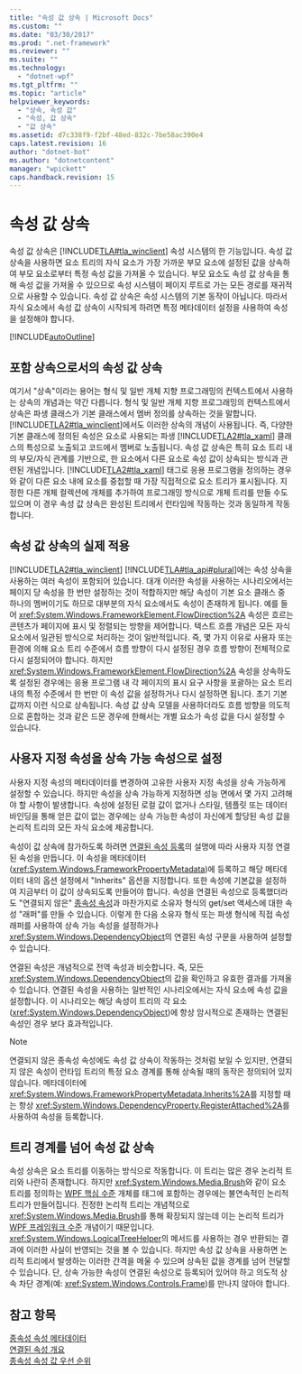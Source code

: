 ```yaml
---
title: "속성 값 상속 | Microsoft Docs"
ms.custom: ""
ms.date: "03/30/2017"
ms.prod: ".net-framework"
ms.reviewer: ""
ms.suite: ""
ms.technology: 
  - "dotnet-wpf"
ms.tgt_pltfrm: ""
ms.topic: "article"
helpviewer_keywords: 
  - "상속, 속성 값"
  - "속성, 값 상속"
  - "값 상속"
ms.assetid: d7c338f9-f2bf-48ed-832c-7be58ac390e4
caps.latest.revision: 16
author: "dotnet-bot"
ms.author: "dotnetcontent"
manager: "wpickett"
caps.handback.revision: 15
---
```

# 속성 값 상속
속성 값 상속은 [!INCLUDE[TLA#tla_winclient](../../../../includes/tlasharptla-winclient-md.md)] 속성 시스템의 한 기능입니다.  속성 값 상속을 사용하면 요소 트리의 자식 요소가 가장 가까운 부모 요소에 설정된 값을 상속하여 부모 요소로부터 특정 속성 값을 가져올 수 있습니다.  부모 요소도 속성 값 상속을 통해 속성 값을 가져올 수 있으므로 속성 시스템이 페이지 루트로 가는 모든 경로를 재귀적으로 사용할 수 있습니다.  속성 값 상속은 속성 시스템의 기본 동작이 아닙니다. 따라서 자식 요소에서 속성 값 상속이 시작되게 하려면 특정 메타데이터 설정을 사용하여 속성을 설정해야 합니다.  
  
 [!INCLUDE[autoOutline](../Token/autoOutline_md.md)]  
  
<a name="Property_Value_Inheritance_is_Containment_Inheritance"></a>   
## 포함 상속으로서의 속성 값 상속  
 여기서 "상속"이라는 용어는 형식 및 일반 개체 지향 프로그래밍의 컨텍스트에서 사용하는 상속의 개념과는 약간 다릅니다. 형식 및 일반 개체 지향 프로그래밍의 컨텍스트에서 상속은 파생 클래스가 기본 클래스에서 멤버 정의를 상속하는 것을 말합니다.  [!INCLUDE[TLA2#tla_winclient](../../../../includes/tla2sharptla-winclient-md.md)]에서도 이러한 상속의 개념이 사용됩니다. 즉, 다양한 기본 클래스에 정의된 속성은 요소로 사용되는 파생 [!INCLUDE[TLA2#tla_xaml](../../../../includes/tla2sharptla-xaml-md.md)] 클래스의 특성으로 노출되고 코드에서 멤버로 노출됩니다.  속성 값 상속은 특히 요소 트리 내의 부모\/자식 관계를 기반으로, 한 요소에서 다른 요소로 속성 값이 상속되는 방식과 관련된 개념입니다.  [!INCLUDE[TLA2#tla_xaml](../../../../includes/tla2sharptla-xaml-md.md)] 태그로 응용 프로그램을 정의하는 경우와 같이 다른 요소 내에 요소를 중첩할 때 가장 직접적으로 요소 트리가 표시됩니다.  지정한 다른 개체 컬렉션에 개체를 추가하여 프로그래밍 방식으로 개체 트리를 만들 수도 있으며 이 경우 속성 값 상속은 완성된 트리에서 런타임에 작동하는 것과 동일하게 작동합니다.  
  
<a name="Practical_Applications_of_Property_Value_Inheritance"></a>   
## 속성 값 상속의 실제 적용  
 [!INCLUDE[TLA2#tla_winclient](../../../../includes/tla2sharptla-winclient-md.md)] [!INCLUDE[TLA#tla_api#plural](../../../../includes/tlasharptla-apisharpplural-md.md)]에는 속성 상속을 사용하는 여러 속성이 포함되어 있습니다.  대개 이러한 속성을 사용하는 시나리오에서는 페이지 당 속성을 한 번만 설정하는 것이 적합하지만 해당 속성이 기본 요소 클래스 중 하나의 멤버이기도 하므로 대부분의 자식 요소에서도 속성이 존재하게 됩니다.  예를 들어 <xref:System.Windows.FrameworkElement.FlowDirection%2A> 속성은 흐르는 콘텐츠가 페이지에 표시 및 정렬되는 방향을 제어합니다.  텍스트 흐름 개념은 모든 자식 요소에서 일관된 방식으로 처리하는 것이 일반적입니다.  즉, 몇 가지 이유로 사용자 또는 환경에 의해 요소 트리 수준에서 흐름 방향이 다시 설정된 경우 흐름 방향이 전체적으로 다시 설정되어야 합니다.  하지만 <xref:System.Windows.FrameworkElement.FlowDirection%2A> 속성을 상속하도록 설정된 경우에는 응용 프로그램 내 각 페이지의 표시 요구 사항을 포괄하는 요소 트리 내의 특정 수준에서 한 번만 이 속성 값을 설정하거나 다시 설정하면 됩니다.  초기 기본값까지 이런 식으로 상속됩니다.  속성 값 상속 모델을 사용하더라도 흐름 방향을 의도적으로 혼합하는 것과 같은 드문 경우에 한해서는 개별 요소가 속성 값을 다시 설정할 수 있습니다.  
  
<a name="Making_a_Custom_Property_Inheritable"></a>   
## 사용자 지정 속성을 상속 가능 속성으로 설정  
 사용자 지정 속성의 메타데이터를 변경하여 고유한 사용자 지정 속성을 상속 가능하게 설정할 수 있습니다.  하지만 속성을 상속 가능하게 지정하면 성능 면에서 몇 가지 고려해야 할 사항이 발생합니다.  속성에 설정된 로컬 값이 없거나 스타일, 템플릿 또는 데이터 바인딩을 통해 얻은 값이 없는 경우에는 상속 가능한 속성이 자신에게 할당된 속성 값을 논리적 트리의 모든 자식 요소에 제공합니다.  
  
 속성이 값 상속에 참가하도록 하려면 [연결된 속성 등록](../../../../docs/framework/wpf/advanced/how-to-register-an-attached-property.md)의 설명에 따라 사용자 지정 연결된 속성을 만듭니다.  이 속성을 메타데이터\(<xref:System.Windows.FrameworkPropertyMetadata>\)에 등록하고 해당 메타데이터 내의 옵션 설정에서 "Inherits" 옵션을 지정합니다.  또한 속성에 기본값을 설정하여 지금부터 이 값이 상속되도록 만들어야 합니다.  속성을 연결된 속성으로 등록했더라도 "연결되지 않은" [종속성 속성](GTMT)과 마찬가지로 소유자 형식의 get\/set 액세스에 대한 속성 "래퍼"를 만들 수 있습니다.  이렇게 한 다음 소유자 형식 또는 파생 형식에 직접 속성 래퍼를 사용하여 상속 가능 속성을 설정하거나 <xref:System.Windows.DependencyObject>의 연결된 속성 구문을 사용하여 설정할 수 있습니다.  
  
 연결된 속성은 개념적으로 전역 속성과 비슷합니다. 즉, 모든 <xref:System.Windows.DependencyObject>의 값을 확인하고 유효한 결과를 가져올 수 있습니다.  연결된 속성을 사용하는 일반적인 시나리오에서는 자식 요소에 속성 값을 설정합니다. 이 시나리오는 해당 속성이 트리의 각 요소\(<xref:System.Windows.DependencyObject>\)에 항상 암시적으로 존재하는 연결된 속성인 경우 보다 효과적입니다.  
  
> [!NOTE]
>  연결되지 않은 종속성 속성에도 속성 값 상속이 작동하는 것처럼 보일 수 있지만, 연결되지 않은 속성이 런타임 트리의 특정 요소 경계를 통해 상속될 때의 동작은 정의되어 있지 않습니다.  메타데이터에 <xref:System.Windows.FrameworkPropertyMetadata.Inherits%2A>를 지정할 때는 항상 <xref:System.Windows.DependencyProperty.RegisterAttached%2A>를 사용하여 속성을 등록합니다.  
  
<a name="InheritanceContext"></a>   
## 트리 경계를 넘어 속성 값 상속  
 속성 상속은 요소 트리를 이동하는 방식으로 작동합니다.  이 트리는 많은 경우 논리적 트리와 나란히 존재합니다.  하지만 <xref:System.Windows.Media.Brush>와 같이 요소 트리를 정의하는 [WPF 핵심 수준](GTMT) 개체를 태그에 포함하는 경우에는 불연속적인 논리적 트리가 만들어집니다.  진정한 논리적 트리는 개념적으로 <xref:System.Windows.Media.Brush>를 통해 확장되지 않는데 이는 논리적 트리가 [WPF 프레임워크 수준](GTMT) 개념이기 때문입니다.  <xref:System.Windows.LogicalTreeHelper>의 메서드를 사용하는 경우 반환되는 결과에 이러한 사실이 반영되는 것을 볼 수 있습니다.  하지만 속성 값 상속을 사용하면 논리적 트리에서 발생하는 이러한 간격을 메울 수 있으며 상속된 값을 경계를 넘어 전달할 수 있습니다. 단, 상속 가능한 속성이 연결된 속성으로 등록되어 있어야 하고 의도적 상속 차단 경계\(예: <xref:System.Windows.Controls.Frame>\)를 만나지 않아야 합니다.  
  
## 참고 항목  
 [종속성 속성 메타데이터](../../../../docs/framework/wpf/advanced/dependency-property-metadata.md)   
 [연결된 속성 개요](../../../../docs/framework/wpf/advanced/attached-properties-overview.md)   
 [종속성 속성 값 우선 순위](../../../../docs/framework/wpf/advanced/dependency-property-value-precedence.md)